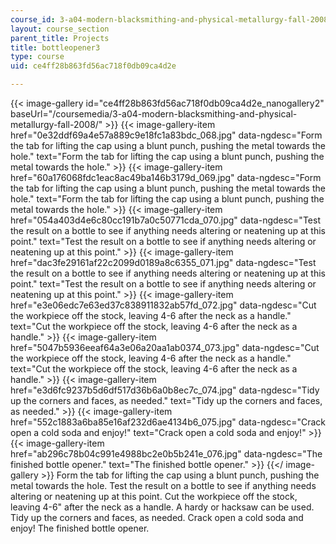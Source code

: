 ```yaml
---
course_id: 3-a04-modern-blacksmithing-and-physical-metallurgy-fall-2008
layout: course_section
parent_title: Projects
title: bottleopener3
type: course
uid: ce4ff28b863fd56ac718f0db09ca4d2e

---
```


{{< image-gallery id="ce4ff28b863fd56ac718f0db09ca4d2e_nanogallery2" baseUrl="/coursemedia/3-a04-modern-blacksmithing-and-physical-metallurgy-fall-2008/" >}}
{{< image-gallery-item href="0e32ddf69a4e57a889c9e18fc1a83bdc_068.jpg" data-ngdesc="Form the tab for lifting the cap using a blunt punch, pushing the metal towards the hole." text="Form the tab for lifting the cap using a blunt punch, pushing the metal towards the hole." >}}
{{< image-gallery-item href="60a176068fdc1eac8ac49ba146b3179d_069.jpg" data-ngdesc="Form the tab for lifting the cap using a blunt punch, pushing the metal towards the hole." text="Form the tab for lifting the cap using a blunt punch, pushing the metal towards the hole." >}}
{{< image-gallery-item href="054a403d4e6c80cc191b7a0c50771cda_070.jpg" data-ngdesc="Test the result on a bottle to see if anything needs altering or neatening up at this point." text="Test the result on a bottle to see if anything needs altering or neatening up at this point." >}}
{{< image-gallery-item href="dac3fe29161af22c2099d0189a8c6355_071.jpg" data-ngdesc="Test the result on a bottle to see if anything needs altering or neatening up at this point." text="Test the result on a bottle to see if anything needs altering or neatening up at this point." >}}
{{< image-gallery-item href="e3e06edc7e63ed37c838911832ab57fd_072.jpg" data-ngdesc="Cut the workpiece off the stock, leaving 4-6 after the neck as a handle." text="Cut the workpiece off the stock, leaving 4-6 after the neck as a handle." >}}
{{< image-gallery-item href="5047b5936eeaf64a3e06a20aa1ab0374_073.jpg" data-ngdesc="Cut the workpiece off the stock, leaving 4-6 after the neck as a handle." text="Cut the workpiece off the stock, leaving 4-6 after the neck as a handle." >}}
{{< image-gallery-item href="e3d6fc9237b5d6df517d36b6a0b8ec7c_074.jpg" data-ngdesc="Tidy up the corners and faces, as needed." text="Tidy up the corners and faces, as needed." >}}
{{< image-gallery-item href="552c1883a6ba85e16af232d6ae4134b6_075.jpg" data-ngdesc="Crack open a cold soda and enjoy!" text="Crack open a cold soda and enjoy!" >}}
{{< image-gallery-item href="ab296c78b04c991e4988bc2e0b5b241e_076.jpg" data-ngdesc="The finished bottle opener." text="The finished bottle opener." >}}
{{</ image-gallery >}}
Form the tab for lifting the cap using a blunt punch, pushing the metal towards the hole. Test the result on a bottle to see if anything needs altering or neatening up at this point. Cut the workpiece off the stock, leaving 4-6" after the neck as a handle. A hardy or hacksaw can be used. Tidy up the corners and faces, as needed. Crack open a cold soda and enjoy! The finished bottle opener.